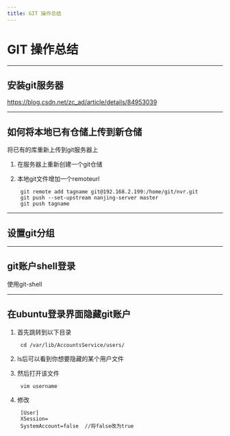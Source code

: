 ```yaml
---
title: GIT 操作总结
---
```


# GIT 操作总结

---
## 安装git服务器
https://blog.csdn.net/zc_ad/article/details/84953039

---
## 如何将本地已有仓储上传到新仓储
将已有的库重新上传到git服务器上

1. 在服务器上重新创建一个git仓储

2. 本地git文件增加一个remoteurl

        git remote add tagname git@192.168.2.199:/home/git/nvr.git
        git push --set-upstream nanjing-server master
        git push tagname

---
## 设置git分组

---
## git账户shell登录
使用git-shell

---
## 在ubuntu登录界面隐藏git账户
1. 首先跳转到以下目录
    
        cd /var/lib/AccountsService/users/

2. ls后可以看到你想要隐藏的某个用户文件

3. 然后打开该文件
    
        vim username

4. 修改
    
        [User]
        XSession=
        SystemAccount=false  //将false改为true